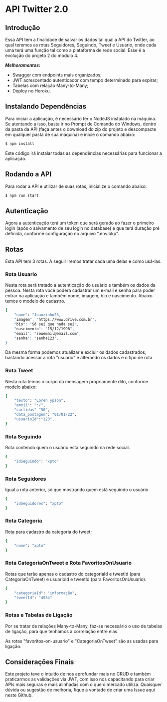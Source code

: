 # API Twitter 2.0

## Introdução

Essa API tem a finalidade de salvar os dados tal qual a API do Twitter, ao qual teremos as rotas
Seguidores, Seguindo, Tweet e Usuario, onde cada uma terá uma função tal como a plataforma
de rede social. Esse é a evolução do projeto 2 do módulo 4.

**_Melhoramentos:_**

- Swagger com endpoints mais organizados;
- JWT acrescentado autenticador com tempo determinado para expirar;
- Tabelas com relação Many-to-Many;
- Deploy no Heroku.

## Instalando Dependências

Para iniciar a aplicação, é necessário ter o NodeJS instalado na máquina.
Se atentando a isso, basta ir no Prompt de Comando do Windows, dentro da pasta da API (faça antes
o download do zip do projeto e descompacte em qualquer pasta de sua máquina) e inicie o comando
abaixo:

```bash
$ npm install
```

Este código irá instalar todas as dependências necessárias para funcionar a aplicação.

## Rodando a API

Para rodar a API e utilizar de suas rotas, inicialize o comando abaixo:

```bash
$ npm run start
```

## Autenticação

Agora a autenticação terá um token que será gerado ao fazer o primeiro login (após o salvamento de seu login no database) e que terá duração pré definida, conforme configuração no arquivo ".env.bkp".

## Rotas ##

Esta API tem 3 rotas. A seguir iremos tratar cada uma delas e como usá-las.


### Rota Usuario ###

Nesta rota será tratado a autenticação do usuário e também os dados da pessoa. Nesta rota você
poderá cadastrar um e-mail e senha para poder entrar na aplicação e também nome, imagem, bio e
nascimento. Abaixo temos o modelo de cadastro.

```bash
{
	"nome": "Joaozinho23,
	"imagem": "https://www.drive.com.br",
	"bio": "Só sei que nada sei",
	"nascimento": "15/12/1998",
	"email": "seuemail@email.com",
	"senha": "senha123",
}
```



Da mesma forma podemos atualizar e excluir os dados cadastrados, bastando acessar a rota
"usuario" e alterando os dados e o tipo de rota.

### Rota Tweet

Nesta rota temos o corpo da mensagem propriamente dito, conforme modelo abaixo:

```bash
{
	"texto": "Loren ypson",
	"emoji": ":/",
	"curtidas" "50",
	"data_postagem": "01/01/22",
	"usuarioId":"123",
}
```

### Rota Seguindo

Rota contendo quem o usuário está seguindo na rede social.

```bash
{
	"idSeguindo": "xpto"
}
```

### Rota Seguidores

Igual a rota anterior, só que mostrando quem está seguindo o usuário.

```bash
{
	"idSeguidores": "xpto"
}
```



### Rota Categoria

Rota para cadastro da categoria do tweet;

```bash
{
	"nome": "xpto"
}
```

###  ###

### Rota CategoriaOnTweet e Rota  FavoritosOnUsuario

Rotas que terão apenas o cadastro do categoriaId e tweetId (para CategoriaOnTweet) e usuarioId e tweetId (para FavoritosOnUsuario).

```bash
{
	"categoriaId": "informação",
	"tweetId": "4534"
}
```

###  ###

### Rotas e Tabelas de Ligação ###

Por se tratar de relações Many-to-Many, faz-se necessário o uso de tabelas de ligação, para que tenhamos a correlação  entre elas.

As rotas "favoritos-on-usuario" e "CategoriaOnTweet" são as usadas para ligação.



## Considerações Finais

Este projeto teve o intuído de nos aprofundar mais no CRUD e também praticarmos as validações via JWT, com isso nos capacitando para criar APIs mais seguras e mais alinhadas
com o que o mercado utiliza. Quaisquer dúvida ou sugestão de melhoria, fique a vontade de criar uma Issue aqui neste Github.
